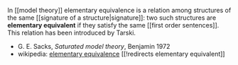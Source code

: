 
In [[model theory]] elementary equivalence is a relation among structures of the same [[signature of a structure|signature]]: two such structures are __elementary equivalent__ if they satisfy the same [[first order sentences]]. This relation has been introduced by Tarski. 	

* G. E. Sacks, _Saturated model theory_, Benjamin 1972
* wikipedia: [elementary equivalence](http://en.wikipedia.org/wiki/Elementary_equivalence)
[[!redirects elementary equivalent]]